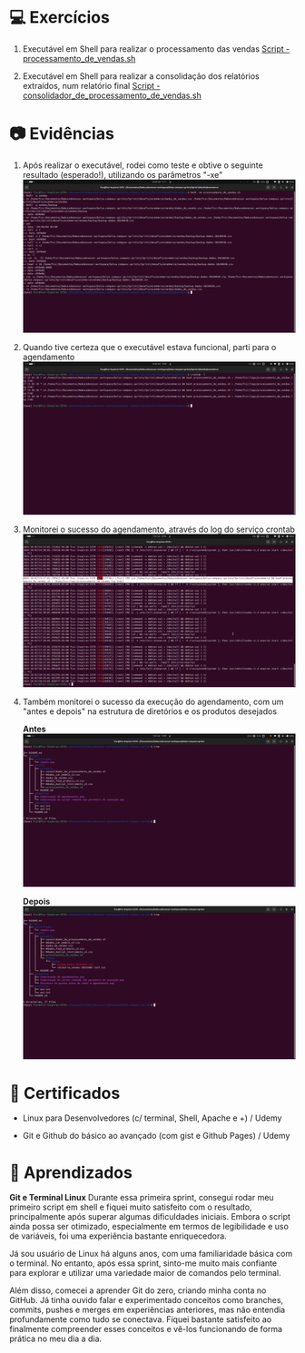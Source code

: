 # 💻 Exercícios

1. Executável em Shell para realizar o processamento das vendas
[Script - processamento_de_vendas.sh](exercicios/processamento_de_vendas.sh)
  
2. Executável em Shell para realizar a consolidação dos relatórios extraídos, num relatório final
[Script - consolidador_de_processamento_de_vendas.sh](exercicios/consolidador_de_processamento_de_vendas.sh)
  
  
# 📷 Evidências

1. Após realizar o executável, rodei como teste e obtive o seguinte resultado (esperado!), utilizando os parâmetros "-xe"
    ![Evidencia 01](evidencias/01Comprovacao_do_script_rodando_com_parametro_de_execucao.png)
  
2. Quando tive certeza que o executável estava funcional, parti para o agendamento
    ![Evidencia 02](evidencias/02Comprovacao_de_agendamentos.png)
  
3. Monitorei o sucesso do agendamento, através do log do serviço crontab
    ![Evidencia 03](evidencias/03Log_de_execucao_do_agendamento_grifado.png)
  
4. Também monitorei o sucesso da execução do agendamento, com um "antes e depois" na estrutura de diretórios e os produtos desejados

    **Antes**
    ![Evidencia 04](evidencias/04Estrutura_de_pastas_antes_de_rodar_o_agendamento.png)

    **Depois**
    ![Evidencia 05](evidencias/05Estrutura_apos_agendamento_rodar.png)
  
  
# 📜 Certificados

- Linux para Desenvolvedores (c/ terminal, Shell, Apache e +) / Udemy

- Git e Github do básico ao avançado (com gist e Github Pages) / Udemy
  
  
# 🧠 Aprendizados
**Git e Terminal Linux**
Durante essa primeira sprint, consegui rodar meu primeiro script em shell e fiquei muito satisfeito com o resultado, principalmente após superar algumas dificuldades iniciais. Embora o script ainda possa ser otimizado, especialmente em termos de legibilidade e uso de variáveis, foi uma experiência bastante enriquecedora.

Já sou usuário de Linux há alguns anos, com uma familiaridade básica com o terminal. No entanto, após essa sprint, sinto-me muito mais confiante para explorar e utilizar uma variedade maior de comandos pelo terminal.

Além disso, comecei a aprender Git do zero, criando minha conta no GitHub. Já tinha ouvido falar e experimentado conceitos como branches, commits, pushes e merges em experiências anteriores, mas não entendia profundamente como tudo se conectava. Fiquei bastante satisfeito ao finalmente compreender esses conceitos e vê-los funcionando de forma prática no meu dia a dia.